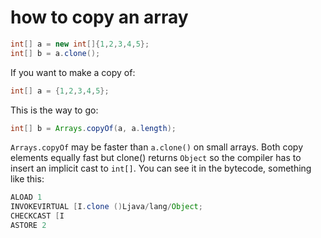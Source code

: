 # how to copy an array

```java
int[] a = new int[]{1,2,3,4,5};
int[] b = a.clone();
```

If you want to make a copy of:

```java
int[] a = {1,2,3,4,5};
```

This is the way to go:

```java
int[] b = Arrays.copyOf(a, a.length);
```

`Arrays.copyOf` may be faster than `a.clone()` on small arrays. Both copy elements equally fast but clone() returns `Object` so the compiler has to insert an implicit cast to `int[]`. You can see it in the bytecode, something like this:

```java
ALOAD 1
INVOKEVIRTUAL [I.clone ()Ljava/lang/Object;
CHECKCAST [I
ASTORE 2
```